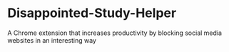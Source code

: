 # Disappointed-Study-Helper
A Chrome extension that increases productivity by blocking social media websites in an interesting way
